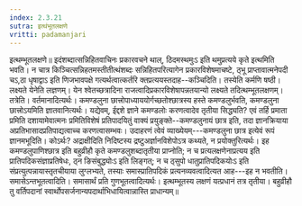 ```yaml
---
index: 2.3.21
sutra: इत्थंभूतलक्षणे
vritti: padamanjari
---
```


 इत्थम्भूतलक्षणे॥ इदंशब्दात्सन्निहितवाचिनः प्रकारवचने थाल्, ठिदमस्थमुःऽ इति थमुप्रत्यये कृते इत्थमिति भवति। न चात्र किञ्चित्सन्निहतमस्तीतीत्थंशब्दः सन्निहितपरित्यागेन प्रकारविशेषमाचष्टे, ठ्भू प्राप्तावात्मनेपदी चऽ,ठा धृषाद्वाऽ इति णिजभावपक्षे गत्यर्थत्वात्कर्तरि क्तप्रत्ययस्तदाह--कञ्चिदिति। तस्येति कर्मणि षष्ठी। लक्ष्यते येनेति लज्ञणम्। येन श्वेतच्छत्रादिना राजत्वादिप्रकारविशेषापन्नतयान्यो लक्ष्यते तदित्थम्भूतलक्षणम्। तत्रेति। वर्तमानादित्यर्थः। कमण्डलुना छात्त्रोपाध्याययोर्गच्छतोश्छात्रस्य हस्ते कमण्डलुर्भवति, कमण्डलुना छात्त्रोऽयमिति ज्ञातवानित्यर्थः। यद्येवम्, ईद्दशे ज्ञाने कमण्डलोः करणत्वादेव तृतीया सिद्ध्यति? एवं तर्हि प्रमाता प्रमिति दशायामेवात्मनः प्रमितिविशेषं प्रतिपादयितुं वाक्यं प्रयुङ्क्ते--कमण्डलुनायं छात्र इति, तदा ज्ञानक्रियाया अप्रतिभासादप्रतिपाद्यत्वाच्च करणत्वासम्भवः। उदाहरणं त्वेवं व्याख्येयम्---कमण्डलुना छात्र इत्येवं रूपं ज्ञानमभूदिति। कोऽर्थः? अद्राक्षीदिति निदिष्टस्य द्रष्टुअर्ज्ञानविशेपोऽत्र कथ्यते, न प्रयोक्तुरित्यर्थः।  इह कमण्डलुपाणिश्छात्र इति बहुव्रीहौ कृते कमण्डलुशब्दातृतीया प्राप्नोति; न च प्रत्यलक्षणेनाप्रत्यय इति प्रातिपदिकसंज्ञाप्रतिषेधः, ठ्न ङिसंबुद्ध्योःऽ इति लिङ्गत्; न च ठ्सुपो धातुप्रातिपदिकयोःऽ इति संप्रत्युत्पन्नायास्तृतचीयाया लुग्लभ्यते, तस्याः समास्प्रातिपदिकं प्रत्यनव्यवत्वादित्यत आह---इह न भवतीति। समासेऽन्तभूतत्वादिति। समासार्थं प्रति गुणभूतत्वादित्यर्थः। इत्थम्भूतस्य लक्षणं यत्प्रधानं तत्र तृतीया। बहुव्रीहौ तु वर्तिपदानां स्वार्थोपसर्जनान्यपदार्थाभिधायित्वान्नास्ति प्राधान्यम्॥